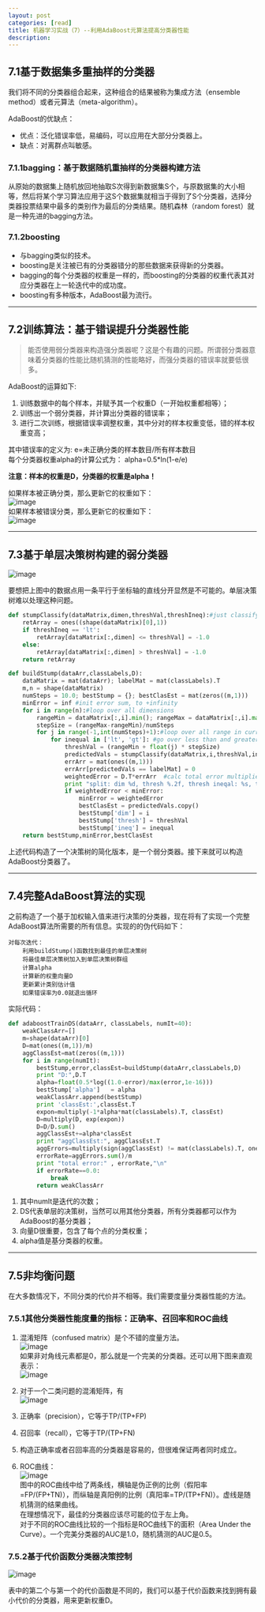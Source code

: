 ```yaml
---
layout: post  
categories: [read]  
title: 机器学习实战（7）--利用AdaBoost元算法提高分类器性能  
description:
---  
```


## 7.1基于数据集多重抽样的分类器  
我们将不同的分类器组合起来，这种组合的结果被称为集成方法（ensemble method）或者元算法（meta-algorithm）。  

AdaBoost的优缺点：  

- 优点：泛化错误率低，易编码，可以应用在大部分分类器上。  
- 缺点：对离群点叫敏感。  
  
### 7.1.1bagging：基于数据随机重抽样的分类器构建方法  
从原始的数据集上随机放回地抽取S次得到新数据集S个，与原数据集的大小相等，然后将某个学习算法应用于这S个数据集就相当于得到了S个分类器，选择分类器投票结果中最多的类别作为最后的分类结果。随机森林（random forest）就是一种先进的bagging方法。  

### 7.1.2boosting  
- 与bagging类似的技术。    
- boosting是关注被已有的分类器错分的那些数据来获得新的分类器。   
- bagging的每个分类器的权重是一样的，而boosting的分类器的权重代表其对应分类器在上一轮迭代中的成功度。   
- boosting有多种版本，AdaBoost最为流行。    

---

  
## 7.2训练算法：基于错误提升分类器性能  
>能否使用弱分类器来构造强分类器呢？这是个有趣的问题。所谓弱分类器意味着分类器的性能比随机猜测的性能略好，而强分类器的错误率就要低很多。  

AdaBoost的运算如下:  
1. 训练数据中的每个样本，并赋予其一个权重D（一开始权重都相等）；
2. 训练出一个弱分类器，并计算出分类器的错误率；
3. 进行二次训练，根据错误率调整权重，其中分对的样本权重变低，错的样本权重变高；

其中错误率的定义为:  e=未正确分类的样本数目/所有样本数目   
每个分类器权重alpha的计算公式为：  alpha=0.5*ln(1-e/e)  

**注意：样本的权重是D，分类器的权重是alpha！**  

如果样本被正确分类，那么更新它的权重如下：  
![image](images/ada1.png)  
如果样本被错误分类，那么更新它的权重如下：  
![image](images/ada2.png)   

---

## 7.3基于单层决策树构建的弱分类器  
![image](images/ada3.png)  

要想把上图中的数据点用一条平行于坐标轴的直线分开显然是不可能的。单层决策树难以处理这种问题。  

```python
def stumpClassify(dataMatrix,dimen,threshVal,threshIneq):#just classify the data
    retArray = ones((shape(dataMatrix)[0],1))
    if threshIneq == 'lt':
        retArray[dataMatrix[:,dimen] <= threshVal] = -1.0
    else:
        retArray[dataMatrix[:,dimen] > threshVal] = -1.0
    return retArray

def buildStump(dataArr,classLabels,D):
    dataMatrix = mat(dataArr); labelMat = mat(classLabels).T
    m,n = shape(dataMatrix)
    numSteps = 10.0; bestStump = {}; bestClasEst = mat(zeros((m,1)))
    minError = inf #init error sum, to +infinity
    for i in range(n):#loop over all dimensions
        rangeMin = dataMatrix[:,i].min(); rangeMax = dataMatrix[:,i].max();
        stepSize = (rangeMax-rangeMin)/numSteps
        for j in range(-1,int(numSteps)+1):#loop over all range in current dimension
            for inequal in ['lt', 'gt']: #go over less than and greater than
                threshVal = (rangeMin + float(j) * stepSize)
                predictedVals = stumpClassify(dataMatrix,i,threshVal,inequal)#call stump classify with i, j, lessThan
                errArr = mat(ones((m,1)))
                errArr[predictedVals == labelMat] = 0
                weightedError = D.T*errArr  #calc total error multiplied by D
                print "split: dim %d, thresh %.2f, thresh ineqal: %s, the weighted error is %.3f" % (i, threshVal, inequal, weightedError)
                if weightedError < minError:
                    minError = weightedError
                    bestClasEst = predictedVals.copy()
                    bestStump['dim'] = i
                    bestStump['thresh'] = threshVal
                    bestStump['ineq'] = inequal
    return bestStump,minError,bestClasEst
```
上述代码构造了一个决策树的简化版本，是一个弱分类器。接下来就可以构造AdaBoost分类器了。

---


## 7.4完整AdaBoost算法的实现
之前构造了一个基于加权输入值来进行决策的分类器，现在将有了实现一个完整AdaBoost算法所需要的所有信息。实现的的伪代码如下：  

```
对每次迭代：
    利用buildStump()函数找到最佳的单层决策树
    将最佳单层决策树加入到单层决策树群组
    计算alpha
    计算新的权重向量D
    更新累计类别估计值
    如果错误率为0.0就退出循环
```  

实际代码：  

```python
def adaboostTrainDS(dataArr, classLabels, numIt=40):
    weakClassArr=[]
    m=shape(dataArr)[0]
    D=mat(ones((m,1))/m)
    aggClassEst=mat(zeros((m,1)))
    for i in range(numIt):
        bestStump,error,classEst=buildStump(dataArr,classLabels,D)
        print "D:",D.T
        alpha=float(0.5*log((1.0-error)/max(error,1e-16)))
        bestStump['alpha']   = alpha
        weakClassArr.append(bestStump)
        print 'classEst:',classEst.T
        expon=multiply(-1*alpha*mat(classLabels).T, classEst)
        D=multiply(D, exp(expon))
        D=D/D.sum()
        aggClassEst+=alpha*classEst
        print "aggClassEst:", aggClassEst.T
        aggErrors=multiply(sign(aggClassEst) != mat(classLabels).T, ones((m,1)))
        errorRate=aggErrors.sum()/m
        print "total error:" , errorRate,"\n"
        if errorRate==0.0:
            break
        return weakClassArr
```
1. 其中numIt是迭代的次数；
2. DS代表单层的决策树，当然可以用其他分类器，所有分类器都可以作为AdaBoost的基分类器；
3. 向量D很重要，包含了每个点的分类权重；
4. alpha值是基分类器的权重。

---

  
## 7.5非均衡问题
在大多数情况下，不同分类的代价并不相等。我们需要度量分类器性能的方法。  

### 7.5.1其他分类器性能度量的指标：正确率、召回率和ROC曲线
1. 混淆矩阵（confused matrix）是个不错的度量方法。  
    ![image](images/confused2.png)  
如果非对角线元素都是0，那么就是一个完美的分类器。还可以用下图来直观表示：  
 ![image](images/confused.png)  

2. 对于一个二类问题的混淆矩阵，有  
    ![image](images/confused3.png)  
3. 正确率（precision），它等于TP/(TP+FP)
4. 召回率（recall），它等于TP/(TP+FN)
5. 构造正确率或者召回率高的分类器是容易的，但很难保证两者同时成立。
6. ROC曲线：  
![image](images/confused4.png)     
图中的ROC曲线中给了两条线，横轴是伪正例的比例（假阳率=FP/(FP+TN)），而纵轴是真阳例的比例（真阳率=TP/(TP+FN)）。虚线是随机猜测的结果曲线。   
在理想情况下，最佳的分类器应该尽可能的位于左上角。   
对于不同的ROC曲线比较的一个指标是ROC曲线下的面积（Area Under the Curve）。一个完美分类器的AUC是1.0，随机猜测的AUC是0.5。  

### 7.5.2基于代价函数分类器决策控制

![image](images/daijia.png)  

表中的第二个与第一个的代价函数是不同的，我们可以基于代价函数来找到拥有最小代价的分类器，用来更新权重D。